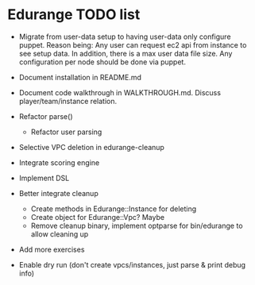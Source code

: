 # Edurange TODO list

- Migrate from user-data setup to having user-data only configure puppet.
  Reason being: Any user can request ec2 api from instance to see setup data. In addition, there is a max user data file size.
  Any configuration per node should be done via puppet.

- Document installation in README.md
- Document code walkthrough in WALKTHROUGH.md. Discuss player/team/instance relation.
- Refactor parse()
  - Refactor user parsing
- Selective VPC deletion in edurange-cleanup
- Integrate scoring engine
- Implement DSL
- Better integrate cleanup 
  - Create methods in Edurange::Instance for deleting
  - Create object for Edurange::Vpc? Maybe
  - Remove cleanup binary, implement optparse for bin/edurange to allow cleaning up
- Add more exercises
- Enable dry run (don't create vpcs/instances, just parse & print debug info)
